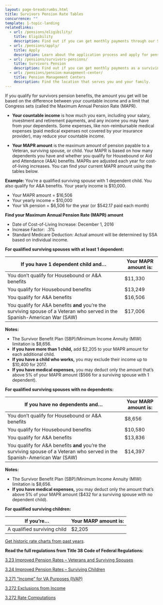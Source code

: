 ```yaml
---
layout: page-breadcrumbs.html
title: Survivors Pension Rate Tables
concurrence: "" 
template: 1-topic-landing
relatedlinks:
  - url: /pensions/eligibility/
    title: Eligibility
    description: Find out if you can get monthly payments through our Survivors Pension program.
  - url: /pensions/apply/
    title: Apply
    description: Learn about the application process and apply for pension benefits.
  - url: /pensions/survivors-pensions/
    title: Survivors Pension
    description: Find out if you can get monthly payments as a surviving spouse. 
  - url: /pensions/pension-management-center/
    title: Pension Management Centers
    description: Find the location that serves you and your family. 
---
```


<div class="va-introtext">

If you qualify for survivors pension benefits, the amount you get will be based on the difference between your countable income and a limit that Congress sets (called the Maximum Annual Pension Rate (MAPR). 

</div>

- **Your countable income** is how much you earn, including your salary, investment and retirement payments, and any income you may have from your dependents. Some expenses, like non-reimbursable medical expenses (paid medical expenses not covered by your insurance provider), may reduce your countable income.

- **Your MAPR amount** is the maximum amount of pension payable to a Veteran, surviving spouse, or child. Your MAPR is based on how many dependents you have and whether you qualify for Housebound or Aid and Attendance (A&A) benefits. MAPRs are adjusted each year for cost-of-living increases. You can find your current MAPR amount using the tables below.

**Example:**
You’re a qualified surviving spouse with 1 dependent child. You also qualify for A&A benefits. Your yearly income is $10,000.

* Your MAPR amount = $16,506
* Your yearly income = $10,000
* Your VA pension = $6,506 for the year (or $542.17 paid each month)

**Find your Maximum Annual Pension Rate (MAPR) amount**

* Date of Cost-of-Living Increase: December 1, 2016
* Increase Factor:  .3%
* Standard Medicare Deduction: Actual amount will be determined by SSA based on individual income.

**For qualified surviving spouses with at least 1 dependent:**

| **If you have 1 dependent child and…** | **Your MAPR amount is:** | 
| --- | --- | 
| You don’t qualify for Housebound or A&A benefits | $11,330 | 
| You qualify for Housebound benefits | $13,249| 
| You qualify for A&A benefits| $16,506| 
| You qualify for A&A benefits **and** you’re the surviving spouse of a Veteran who served in the Spanish-American War (SAW) | $17,006 | 

**Notes:** 
- The Survivor Benefit Plan (SBP)/Minimum Income Annuity (MIW) limitation is $8,656.
- **If you have more than 1 child,** add $2,205 to your MAPR amount for each additional child. 
- **If you have a child who works,** you may exclude their income up to $10,400 for 2017.
- **If you have medical expenses,** you may deduct only the amount that’s above 5% of your MAPR amount ($566 for a surviving spouse with 1 dependent).

**For qualified surviving spouses with no dependents:**

| **If you have no dependents and…** | **Your MARP amount is:** |
| --- | --- |
| You don’t qualify for Housebound or A&A benefits | $8,656 |
| You qualify for Housebound benefits | $10,580 | 
| You qualify for A&A benefits | $13,836 | 
| You qualify for A&A benefits **and** you’re the surviving spouse of a Veteran who served in the Spanish-American War (SAW) | $14,397 |

**Notes:**
- The Survivor Benefit Plan (SBP)/Minimum Income Annuity (MIW) limitation is $8,656.
- **If you have medical expenses,** you may deduct only the amount that’s above 5% of your MAPR amount ($432 for a surviving spouse with no dependent child). 

**For qualified surviving children:**

| **If you’re…**| **Your MARP amount is:** |
| --- | --- | 
| A qualified surviving child  | $2,205 |

[Get historic rate charts from past years](http://www.benefits.va.gov/pension/current_rates_survivor_pen.asp).

**Read the full regulations from Title 38 Code of Federal Regulations:** 

[3.23 Improved Pension Rates – Veterans and Surviving Spouses](https://www.ecfr.gov/cgi-bin/text-idx?SID=ad275643432556b9dda942343fb89296&mc=true&node=pt38.1.3&rgn=div58#se38.1.3_123)

[3.24 Improved Pension Rates – Surviving Children](https://www.ecfr.gov/cgi-bin/text-idx?SID=ad275643432556b9dda942343fb89296&mc=true&node=pt38.1.3&rgn=div58#se38.1.3_123)

[3.271 “Income” for VA Purposes (IVAP)](https://www.ecfr.gov/cgi-bin/text-idx?SID=ad275643432556b9dda942343fb89296&mc=true&node=pt38.1.3&rgn=div58#se38.1.3_123)

[3.272 Exclusions from Income](https://www.ecfr.gov/cgi-bin/text-idx?SID=ad275643432556b9dda942343fb89296&mc=true&node=pt38.1.3&rgn=div58#se38.1.3_123)

[3.272 Rate Computations](https://www.ecfr.gov/cgi-bin/text-idx?SID=ad275643432556b9dda942343fb89296&mc=true&node=pt38.1.3&rgn=div58#se38.1.3_123) 
